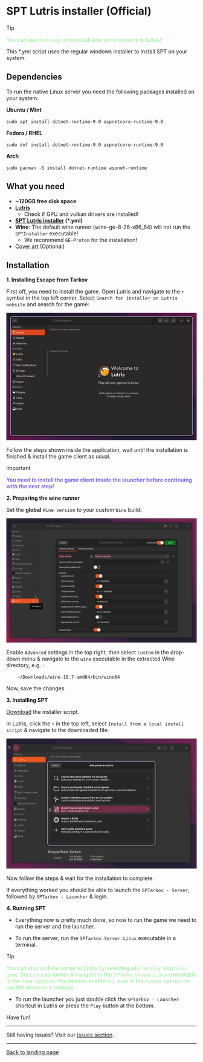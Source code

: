 
# SPT Lutris installer (Official)

> [!TIP]
> <span style="color:lightgreen">You can use `protonup-qt` to install new wine versions in Lutris!</span>

This *.yml script uses the regular windows installer to install SPT on your system.

## Dependencies

To run the native Linux server you need the following packages installed on your system:

**Ubuntu / Mint**
```
sudo apt install dotnet-runtime-9.0 aspnetcore-runtime-9.0
```

**Fedora / RHEL**
```
sudo dnf install dotnet-runtime-9.0 aspnetcore-runtime-9.0
```

**Arch**
```
sudo pacman -S install dotnet-runtime aspnet-runtime
```

## What you need

- **~120GB free disk space**
- **[Lutris](https://lutris.net/downloads)**
    - Check if GPU and vulkan drivers are installed!
- **[SPT Lutris installer](../../installers/lutris-installer-official.yml) (*.yml)**
- **Wine**: The default wine runner (wine-ge-8-26-x86_64) will not run the `SPTInstaller` executable!
    - We recommend `GE-Proton` for the installation!
- [Cover art](../../docs/lutris/cover_art.md) (Optional)


## Installation

**1. Installing Escape from Tarkov**

First off, you need to install the game. Open Lutris and navigate to the `+` symbol in the top left corner. Select `Search for installer on Lutris website` and search for the game:

<img src="../../media/lutris/tarkov.gif" width="580">

Follow the steps shown inside the application, wait until the installation is finished & install the game client as usual.

> [!IMPORTANT]
> <span style="color:mediumslateblue">**You need to install the game client inside the launcher before continuing with the next step!**


**2. Preparing the wine runner**


Set the **global** `Wine version` to your custom `Wine` build:

<img src="../../media/lutris/wine.jpg" alt="drawing" width="580"/>

Enable `Advanced` settings in the top right, then select `Custom` in the drop-down menu & navigate to the `wine` executable in the extracted Wine directory, e.g. :

        ~/Downloads/wine-10.7-amd64/bin/wine64

Now, save the changes.


**3. Installing SPT**

[Download](../../installers/lutris-installer-official.yml) the installer script.

In Lutris, click the `+` in the top left, select `Install from a local install script` & navigate to the downloaded file:

<img src="../../media/lutris/install_script.jpg" alt="drawing" width="580"/>

Now follow the steps & wait for the installation to complete.

If everything worked you should be able to launch the `SPTarkov - Server`, followed by `SPTarkov - Launcher` & login.

**4. Running SPT**

- Everything now is pretty much done, so now to run the game we need to run the server and the launcher.

- To run the server, run the `SPTarkov.Server.Linux` executable in a terminal.

> [!TIP]
> <span style="color:lightgreen">You can also add the server to Lutris by selecting `Add locally installed game`. Set `Linux` as runner & navigate to the `SPTarkv.Server.Linux` executable in the `Game options`. You need to enable `CLI mode` in the `System options` to run the server in a terminal.</span>

- To run the launcher you just double click the `SPTarkov - Launcher` shortcut in Lutris or press the `Play` button at the bottom.

Have fun!

***
Still having issues? Visit our [issues section](../../docs/issues.md).

***
[Back to landing page](../../README.md)